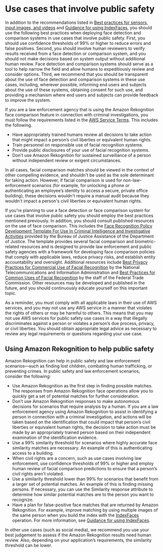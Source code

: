 # Use cases that involve public safety<a name="considerations-public-safety-use-cases"></a>

 In addition to the recommendations listed in [Best practices for sensors, input images, and videos](best-practices.md) and [Guidance for using IndexFaces](collections.md#guidance-index-faces), you should use the following best practices when deploying face detection and comparison systems in use cases that involve public safety\. First, you should use confidence thresholds of 99% or higher to reduce errors and false positives\. Second, you should involve human reviewers to verify results received from a face detection or comparison system, and you should not make decisions based on system output without additional human review\. Face detection and comparison systems should serve as a tool to help narrow the field and allow humans to expeditiously review and consider options\. Third, we recommend that you should be transparent about the use of face detection and comparison systems in these use cases, including, wherever possible, informing end users and subjects about the use of these systems, obtaining consent for such use, and providing a mechanism where end users and subjects can provide feedback to improve the system\.

 If you are a law enforcement agency that is using the Amazon Rekognition face comparison feature in connection with criminal investigations, you must follow the requirements listed in the [AWS Service Terms](https://aws.amazon.com/service-terms/)\. This includes the following\.
+ Have appropriately trained humans review all decisions to take action that might impact a person’s civil liberties or equivalent human rights\.
+ Train personnel on responsible use of facial recognition systems\.
+ Provide public disclosures of your use of facial recognition systems\.
+ Don't use Amazon Rekognition for sustained surveillance of a person without independent review or exigent circumstances\.

In all cases, facial comparison matches should be viewed in the context of other compelling evidence, and shouldn't be used as the sole determinant for taking action\. However, if facial comparison is used for non\-law\-enforcement scenarios \(for example, for unlocking a phone or authenticating an employee’s identity to access a secure, private office building\), these decisions wouldn't require a manual audit because they wouldn't impact a person's civil liberties or equivalent human rights\. 

If you're planning to use a face detection or face comparison system for use cases that involve public safety you should employ the best practices mentioned previously\. In addition, you should consult published resources on the use of face comparison\. This includes the [Face Recognition Policy Development Template For Use In Criminal Intelligence and Investigative Activities](https://www.bja.gov/Publications/Face-Recognition-Policy-Development-Template-508-compliant.pdf) provided by the Bureau of Justice Assistance of the Department of Justice\. The template provides several facial comparison and biometric\-related resources and is designed to provide law enforcement and public safety agencies with a framework for developing face comparison policies that comply with applicable laws, reduce privacy risks, and establish entity accountability and oversight\. Additional resources include [ Best Privacy Practices for Commercial Use of Facial Recognition](https://www.ntia.doc.gov/files/ntia/publications/privacy_best_practices_recommendations_for_commercial_use_of_facial_recogntion.pdf) by the National Telecommunications and Information Administration and [ Best Practices for Common Uses of Facial Recognition](https://www.ftc.gov/sites/default/files/documents/reports/facing-facts-best-practices-common-uses-facial-recognition-technologies/121022facialtechrpt.pdf) by the staff of the Federal Trade Commission\. Other resources may be developed and published in the future, and you should continuously educate yourself on this important topic\.

As a reminder, you must comply with all applicable laws in their use of AWS services, and you may not use any AWS service in a manner that violates the rights of others or may be harmful to others\. This means that you may not use AWS services for public safety use cases in a way that illegally discriminates against a person or violates a person’s due process, privacy, or civil liberties\. You should obtain appropriate legal advice as necessary to review any legal requirements or questions regarding your use case\. 

## Using Amazon Rekognition to help public safety<a name="public-safety"></a>

Amazon Rekognition can help in public safety and law enforcement scenarios—such as finding lost children, combating human trafficking, or preventing crimes\. In public safety and law enforcement scenarios, consider the following:
+ Use Amazon Rekognition as the first step in finding possible matches\. The responses from Amazon Rekognition face operations allow you to quickly get a set of potential matches for further consideration\.
+ Don’t use Amazon Rekognition responses to make autonomous decisions for scenarios that require analysis by a human\. If you are a law enforcement agency using Amazon Rekognition to assist in identifying a person in connection with a criminal investigation, and actions will be taken based on the identification that could impact that person’s civil liberties or equivalent human rights, the decision to take action must be made by an appropriately trained person based on their independent examination of the identification evidence\.
+ Use a 99% similarity threshold for scenarios where highly accurate face similarity matches are necessary\. An example of this is authenticating access to a building\.
+ When civil rights are a concern, such as use cases involving law enforcement, use confidence thresholds of 99% or higher and employ human review of facial comparison predictions to ensure that a person’s civil rights aren't violated\.
+ Use a similarity threshold lower than 99% for scenarios that benefit from a larger set of potential matches\. An example of this is finding missing persons\. If necessary, you can use the Similarity response attribute to determine how similar potential matches are to the person you want to recognize\. 
+ Have a plan for false\-positive face matches that are returned by Amazon Rekognition\. For example, improve matching by using multiple images of the same person when you build the index with the [ IndexFaces ](API_IndexFaces.md) operation\. For more information, see [Guidance for using IndexFaces](collections.md#guidance-index-faces)\.

In other use cases \(such as social media\), we recommend you use your best judgement to assess if the Amazon Rekognition results need human review\. Also, depending on your application’s requirements, the similarity threshold can be lower\. 